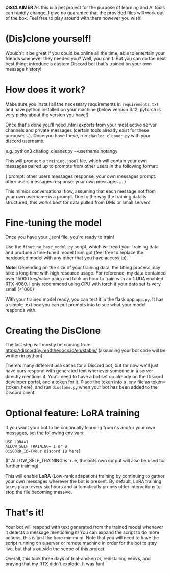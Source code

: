 **DISCLAIMER**
As this is a pet project for the purpose of learning and AI tools can rapidly change, I give no guarantee that the provided files will work out of the box. Feel free to play around with them however you wish!

# (Dis)clone yourself!

Wouldn't it be great if you could be online all the time, able to entertain your friends whenever they needed you?
Well, you can't. But you can do the next best thing; introduce a custom Discord bot that's trained on your own message history!

# How does it work?

Make sure you install all the necessary requirements in `requirements.txt` and have python installed on your machine (below version 3.12, pytorch is very picky about the version you have!)

Once that's done you'll need .html exports from your most active server channels and private messages (certain tools already exist for these purposes...). Once you have these, run `chatlog_cleaner.py` with your discord username:

e.g. python3 chatlog_cleaner.py --username notangy

This will produce a `training.jsonl` file, which will contain your own messages paired up to prompts from other users in the following format:

{
prompt: other users messages
response: your own messages
prompt: other users messages
response: your own messages....
}

This mimics conversational flow, assuming that each message not from your own username is a prompt.
Due to the way the training data is structured, this works best for data pulled from DMs or small servers.

# Fine-tuning the model

Once you have your .jsonl file, you're ready to train!

Use the `finetune_base_model.py` script, which will read your training data and produce a fine-tuned model from gpt
(feel free to replace the hardcoded model with any other that you have access to).

**Note**: Depending on the size of your training data, the fitting process may take a long time with high resource usage. For reference, my data contained over 15000 key/value pairs and took an hour to train with an CUDA enabled RTX 4080. I only recommend using CPU with torch if your data set is very small (<1000)

With your trained model ready, you can test it in the flask app `app.py`. It has a simple text box you can put prompts into to see what your model responds with.

# Creating the DisClone

The last step will mostly be coming from https://discordpy.readthedocs.io/en/stable/ (assuming your bot code will be written in python).

There's many different use cases for a Discord bot, but for now we'll just have ours respond with generated text whenever someone in a server directly mentions it.
You'll need to have a bot set up already on the Discord developer portal, and a token for it. Place the token into a .env file as token={token_here}, and run `disclone.py` when your bot has been added to the Discord client.

# Optional feature: LoRA training

If you want your bot to be continually learning from its and/or your own messages, set the following env vars:

```
USE_LORA=1
ALLOW_SELF_TRAINING= 1 or 0
DISCORD_ID={your Discord ID here}
```

(If ALLOW_SELF_TRAINING is true, the bots own output will also be used for further training)

This will enable **LoRA** (Low-rank adapation) training by continuing to gather your own messages wherever the bot is present.
By default, LoRA training takes place every six hours and automatically prunes older interactions to stop the file becoming massive.

# That's it!

Your bot will respond with text generated from the trained model whenever it detects a message mentioning it! You can expand the script to do more actions, this is just the bare minimum. Note that you will need to have the script running on a server or remote machine in order for the bot to stay live, but that's outside the scope of this project.

Overall, this took three days of trial-and-error, reinstalling venvs, and praying that my RTX didn't explode. It was fun!
